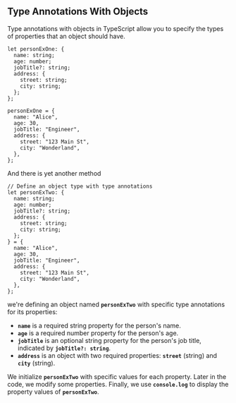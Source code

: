  ## Type Annotations With Objects

Type annotations with objects in TypeScript allow you to specify the types of properties that an object should have.

```tsx
let personExOne: {
  name: string;
  age: number;
  jobTitle?: string;
  address: {
    street: string;
    city: string;
  };
};

personExOne = {
  name: "Alice",
  age: 30,
  jobTitle: "Engineer",
  address: {
    street: "123 Main St",
    city: "Wonderland",
  },
};
```

And there is yet another method

```tsx
// Define an object type with type annotations
let personExTwo: {
  name: string;
  age: number;
  jobTitle?: string;
  address: {
    street: string;
    city: string;
  };
} = {
  name: "Alice",
  age: 30,
  jobTitle: "Engineer",
  address: {
    street: "123 Main St",
    city: "Wonderland",
  },
};
```

we're defining an object named **`personExTwo`** with specific type annotations for its properties:

- **`name`** is a required string property for the person's name.
- **`age`** is a required number property for the person's age.
- **`jobTitle`** is an optional string property for the person's job title, indicated by **`jobTitle?: string`**.
- **`address`** is an object with two required properties: **`street`** (string) and **`city`** (string).

We initialize **`personExTwo`** with specific values for each property. Later in the code, we modify some properties. Finally, we use **`console.log`** to display the property values of **`personExTwo`**.